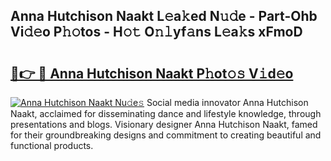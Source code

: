## Anna Hutchison Naakt L𝚎a𝚔ed N𝚞𝚍e - Part-Ohb Vi𝚍𝚎o P𝚑𝚘tos - H𝚘𝚝 O𝚗𝚕yf𝚊ns L𝚎a𝚔s xFmoD

# <h2><a href="http://kf5zjt.oniu.top/?m=Anna+Hutchison+Naakt">🔗👉 🔴 Anna Hutchison Naakt P𝚑ot𝚘𝚜 V𝚒d𝚎o</a></h2>

[![Anna Hutchison Naakt Nu𝚍e𝚜](https://i.imgur.com/0qMVB7G.gif)](http://kf5zjt.oniu.top/?m=Anna+Hutchison+Naakt)
Social media innovator Anna Hutchison Naakt, acclaimed for disseminating dance and lifestyle knowledge, through presentations and blogs. Visionary designer Anna Hutchison Naakt, famed for their groundbreaking designs and commitment to creating beautiful and functional products.  
